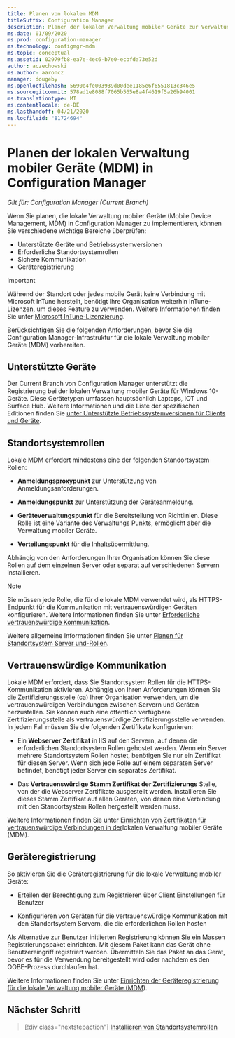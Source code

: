```yaml
---
title: Planen von lokalem MDM
titleSuffix: Configuration Manager
description: Planen der lokalen Verwaltung mobiler Geräte zur Verwaltung mobiler Geräte in Configuration Manager
ms.date: 01/09/2020
ms.prod: configuration-manager
ms.technology: configmgr-mdm
ms.topic: conceptual
ms.assetid: 02979fb8-ea7e-4ec6-b7e0-ecbfda73e52d
author: aczechowski
ms.author: aaroncz
manager: dougeby
ms.openlocfilehash: 5690e4fe003939d00dee1185e6f6551813c346e5
ms.sourcegitcommit: 578ad1e8088f7065b565e8a4f4619f5a26b94001
ms.translationtype: MT
ms.contentlocale: de-DE
ms.lasthandoff: 04/21/2020
ms.locfileid: "81724694"
---
```

# <a name="plan-for-on-premises-mdm-in-configuration-manager"></a>Planen der lokalen Verwaltung mobiler Geräte (MDM) in Configuration Manager

*Gilt für: Configuration Manager (Current Branch)*

Wenn Sie planen, die lokale Verwaltung mobiler Geräte (Mobile Device Management, MDM) in Configuration Manager zu implementieren, können Sie verschiedene wichtige Bereiche überprüfen:

- Unterstützte Geräte und Betriebssystemversionen
- Erforderliche Standortsystemrollen
- Sichere Kommunikation
- Geräteregistrierung

> [!IMPORTANT]
> Während der Standort oder jedes mobile Gerät keine Verbindung mit Microsoft InTune herstellt, benötigt Ihre Organisation weiterhin InTune-Lizenzen, um dieses Feature zu verwenden. Weitere Informationen finden Sie unter [Microsoft InTune-Lizenzierung](https://docs.microsoft.com/intune/fundamentals/licenses).

Berücksichtigen Sie die folgenden Anforderungen, bevor Sie die Configuration Manager-Infrastruktur für die lokale Verwaltung mobiler Geräte (MDM) vorbereiten.

## <a name="supported-devices"></a><a name="bkmk_devices"></a> Unterstützte Geräte  

Der Current Branch von Configuration Manager unterstützt die Registrierung bei der lokalen Verwaltung mobiler Geräte für Windows 10-Geräte. Diese Gerätetypen umfassen hauptsächlich Laptops, IOT und Surface Hub. Weitere Informationen und die Liste der spezifischen Editionen finden Sie [unter Unterstützte Betriebssystemversionen für Clients und Geräte](../../core/plan-design/configs/supported-operating-systems-for-clients-and-devices.md#bkmk_OnpremOS).

## <a name="site-system-roles"></a><a name="bkmk_roles"></a> Standortsystemrollen

Lokale MDM erfordert mindestens eine der folgenden Standortsystem Rollen:

- **Anmeldungsproxypunkt** zur Unterstützung von Anmeldungsanforderungen.

- **Anmeldungspunkt** zur Unterstützung der Geräteanmeldung.

- **Geräteverwaltungspunkt** für die Bereitstellung von Richtlinien. Diese Rolle ist eine Variante des Verwaltungs Punkts, ermöglicht aber die Verwaltung mobiler Geräte.

- **Verteilungspunkt** für die Inhaltsübermittlung.

Abhängig von den Anforderungen Ihrer Organisation können Sie diese Rollen auf dem einzelnen Server oder separat auf verschiedenen Servern installieren.

> [!NOTE]
> Sie müssen jede Rolle, die für die lokale MDM verwendet wird, als HTTPS-Endpunkt für die Kommunikation mit vertrauenswürdigen Geräten konfigurieren. Weitere Informationen finden Sie unter [Erforderliche vertrauenswürdige Kommunikation](#bkmk_trustedComs).

Weitere allgemeine Informationen finden Sie unter [Planen für Standortsystem Server und-Rollen](../../core/plan-design/hierarchy/plan-for-site-system-servers-and-site-system-roles.md).

## <a name="trusted-communications"></a><a name="bkmk_trustedComs"></a>Vertrauenswürdige Kommunikation

Lokale MDM erfordert, dass Sie Standortsystem Rollen für die HTTPS-Kommunikation aktivieren. Abhängig von Ihren Anforderungen können Sie die Zertifizierungsstelle (ca) Ihrer Organisation verwenden, um die vertrauenswürdigen Verbindungen zwischen Servern und Geräten herzustellen. Sie können auch eine öffentlich verfügbare Zertifizierungsstelle als vertrauenswürdige Zertifizierungsstelle verwenden. In jedem Fall müssen Sie die folgenden Zertifikate konfigurieren:

- Ein **Webserver Zertifikat** in IIS auf den Servern, auf denen die erforderlichen Standortsystem Rollen gehostet werden. Wenn ein Server mehrere Standortsystem Rollen hostet, benötigen Sie nur ein Zertifikat für diesen Server. Wenn sich jede Rolle auf einem separaten Server befindet, benötigt jeder Server ein separates Zertifikat.

- Das **Vertrauenswürdige Stamm Zertifikat der Zertifizierungs** Stelle, von der die Webserver Zertifikate ausgestellt werden. Installieren Sie dieses Stamm Zertifikat auf allen Geräten, von denen eine Verbindung mit den Standortsystem Rollen hergestellt werden muss.

Weitere Informationen finden Sie unter [Einrichten von Zertifikaten für vertrauenswürdige Verbindungen in der](../get-started/set-up-certificates-on-premises-mdm.md)lokalen Verwaltung mobiler Geräte (MDM).

## <a name="device-enrollment"></a><a name="bkmk_enrollment"></a>Geräteregistrierung

So aktivieren Sie die Geräteregistrierung für die lokale Verwaltung mobiler Geräte:

- Erteilen der Berechtigung zum Registrieren über Client Einstellungen für Benutzer

- Konfigurieren von Geräten für die vertrauenswürdige Kommunikation mit den Standortsystem Servern, die die erforderlichen Rollen hosten

Als Alternative zur Benutzer initiierten Registrierung können Sie ein Massen Registrierungspaket einrichten. Mit diesem Paket kann das Gerät ohne Benutzereingriff registriert werden. Übermitteln Sie das Paket an das Gerät, bevor es für die Verwendung bereitgestellt wird oder nachdem es den OOBE-Prozess durchlaufen hat.

Weitere Informationen finden Sie unter [Einrichten der Geräteregistrierung für die lokale Verwaltung mobiler Geräte (MDM](../get-started/set-up-device-enrollment-on-premises-mdm.md)).

## <a name="next-step"></a>Nächster Schritt

> [!div class="nextstepaction"]
> [Installieren von Standortsystemrollen](../get-started/install-site-system-roles-for-on-premises-mdm.md)
